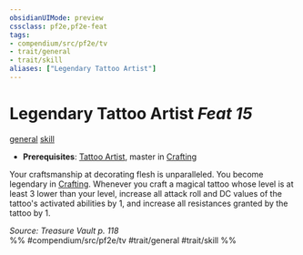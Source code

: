 ```yaml
---
obsidianUIMode: preview
cssclass: pf2e,pf2e-feat
tags:
- compendium/src/pf2e/tv
- trait/general
- trait/skill
aliases: ["Legendary Tattoo Artist"]
---
```

# Legendary Tattoo Artist  *Feat 15*  
[general](rules/traits/general.md)  [skill](rules/traits/skill.md)  

- **Prerequisites**: [Tattoo Artist](compendium/feats/tattoo-artist-tv.md), master in [Crafting](compendium/skills.md#Crafting)

Your craftsmanship at decorating flesh is unparalleled. You become legendary in [Crafting](compendium/skills.md#Crafting). Whenever you craft a magical tattoo whose level is at least 3 lower than your level, increase all attack roll and DC values of the tattoo's activated abilities by 1, and increase all resistances granted by the tattoo by 1.

*Source: Treasure Vault p. 118*  
%% #compendium/src/pf2e/tv #trait/general #trait/skill %%